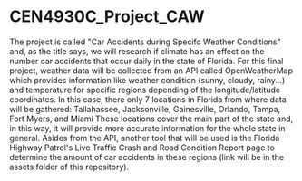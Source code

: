 # CEN4930C_Project_CAW
The project is called "Car Accidents during Specifc Weather Conditions" and, as the title says,
we will research if climate has an effect on the number car accidents that occur daily in the state of Florida.
For this final project, weather data will be collected from an API called OpenWeatherMap which provides information 
like weather condition (sunny, cloudy, rainy...) and temperature for specific regions depending of the longitude/latitude coordinates. 
In this case, there only 7 locations in Florida from where data will be gathered:
Tallahassee, Jacksonville, Gainesville, Orlando, Tampa, Fort Myers, and Miami
These locations cover the main part of the state and, in this way, it will provide more accurate information for the whole state in general.
Asides from the API, another tool that will be used is the Florida Highway Patrol's Live Traffic Crash and Road Condition Report page to
determine the amount of car accidents in these regions (link will be in the assets folder of this repository). 
